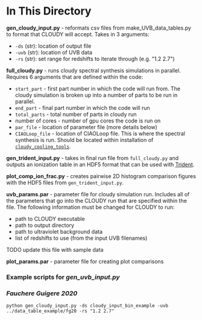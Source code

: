 # In This Directory

**gen\_cloudy\_input.py** - reformats csv files from make\_UVB\_data\_tables.py to format that CLOUDY will accept. Takes in 3 arguments:
* `-ds` (str): location of output file
* `-uvb` (str): location of UVB data
* `-rs` (str): set range for redshifts to iterate through (e.g. "1.2 2.7")

**full\_cloudy.py** - runs cloudy spectral synthesis simulations in parallel. Requires 6 arguments that are defined within the code:
* `start_part` - first part number in which the code will run from. The cloudy simulation is broken up into a number of parts to be run in parallel.
* `end_part` - final part number in which the code will run
* `total_parts` - total number of parts in cloudy run
* number of cores - number of gpu cores the code is run on
* `par_file` - location of parameter file (more details below)
* `CIAOLoop_file` - location of CIAOLoop file. This is where the spectral synthesis is run. Should be located within installation of [`cloudy_cooling_tools`](https://github.com/brittonsmith/cloudy_cooling_tools).

**gen\_trident\_input.py** - takes in final run file from `full_cloudy.py` and outputs an ionization table in an HDF5 format that can be used with [Trident](https://trident-project.org/).

**plot\_comp\_ion_frac.py** - creates pairwise 2D histogram comparison figures with the HDF5 files from `gen_trident_input.py`.

**uvb\_params.par** - parameter file for cloudy simulation run. Includes all of the parameters that go into the CLOUDY run that are specified within the file. The following information must be changed for CLOUDY to run:
* path to CLOUDY executable
* path to output directory
* path to ultraviolet background data
* list of redshifts to use (from the input UVB filenames)

TODO update this file with sample data

**plot\_params.par** - parameter file for creating plot comparisons

### Example scripts for *gen\_uvb\_input.py*

###  *Fauchere Guigere 2020*

```
python gen_cloudy_input.py -ds cloudy_input_bin_example -uvb ../data_table_example/fg20 -rs "1.2 2.7"
```
